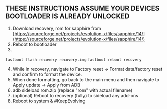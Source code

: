 ## THESE INSTRUCTIONS ASSUME YOUR DEVICES BOOTLOADER IS ALREADY UNLOCKED

1. Download recovery, rom for sapphire from [https://sourceforge.net/projects/evolution-x/files/sapphire/14/](https://sourceforge.net/projects/evolution-x/files/sapphire/14/)
2. Reboot to bootloader
3.
```fastboot flash recovery recovery.img```
```fastboot reboot recovery```

4. While in recovery, navigate to Factory reset -> Format data/factory reset and confirm to format the device.
5. When done formatting, go back to the main menu and then navigate to Apply update -> Apply from ADB
6. adb sideload rom.zip (replace "rom" with actual filename)
7. (optional) Reboot to recovery (fully) to sideload any add-ons
8. Reboot to system & #KeepEvolving
